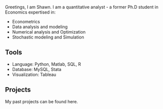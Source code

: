 
Greetings, I am Shawn. I am a quantitative analyst - a former Ph.D student in Economics expertised in:
 * Econometrics
 * Data analysis and modeling
 * Numerical analysis and Optimization
 * Stochastic modeling and Simulation

## Tools 
 * Language: Python, Matlab, SQL, R
 * Database: MySQL, Stata
 * Visualization: Tableau

## Projects
My past projects can be found here.
